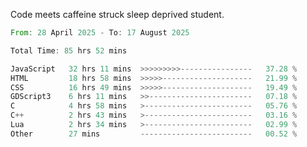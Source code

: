 Code meets caffeine struck sleep deprived student.

<!--START_SECTION:waka-->

```rust
From: 28 April 2025 - To: 17 August 2025

Total Time: 85 hrs 52 mins

JavaScript   32 hrs 11 mins  >>>>>>>>>----------------   37.28 %
HTML         18 hrs 58 mins  >>>>>--------------------   21.99 %
CSS          16 hrs 49 mins  >>>>>--------------------   19.49 %
GDScript3    6 hrs 11 mins   >>-----------------------   07.18 %
C            4 hrs 58 mins   >------------------------   05.76 %
C++          2 hrs 43 mins   >------------------------   03.16 %
Lua          2 hrs 34 mins   >------------------------   02.99 %
Other        27 mins         -------------------------   00.52 %
```

<!--END_SECTION:waka-->

